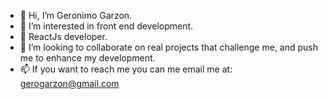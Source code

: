 - 👋 Hi, I’m Geronimo Garzon.
- 👀 I’m interested in front end development. 
- 🌱 ReactJs developer.
- 💞️ I’m looking to collaborate on real projects that challenge me, and push me to enhance my development. 
- 📫 If you want to reach me you can me email me at: gerogarzon@gmail.com

<!---
gerogarzon/gerogarzon is a ✨ special ✨ repository because its `README.md` (this file) appears on your GitHub profile.
You can click the Preview link to take a look at your changes.
--->
